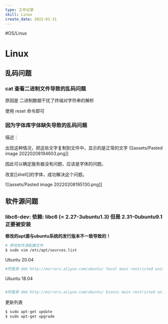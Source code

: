 ```yaml
---
type: 工作记录
skill: Linux
create_date: 2022-01-31
---
```


#OS/Linux 

# Linux

## 乱码问题

### cat 查看二进制文件导致的乱码问题

原因是 二进制数据干扰了终端对字符串的解析

使用 reset 命令即可

### 因为字体库字体缺失导致的乱码问题

描述：

出现这种情况，把这些文字复制到文件中，显示的是正常的文字
![[assets/Pasted image 20220208194603.png]]

因此可以确定服务器没有问题，应该是字体的问题。

改变[[shell]]的字体，成功解决这个问题。

![[assets/Pasted image 20220208195130.png]]


## 软件源问题

### libc6-dev: 依赖: libc6 (= 2.27-3ubuntu1.3) 但是 2.31-0ubuntu9.1 正要被安装

**修改的apt源与ubuntu系统的发行版本不一致导致的！**

```bash
# 修改软件源配置文件
$ sudo vim /etc/apt/sources.list
```

Ubuntu 20.04 

```bash
#阿里源 deb http://mirrors.aliyun.com/ubuntu/ focal main restricted universe multiverse deb-src http://mirrors.aliyun.com/ubuntu/ focal main restricted universe multiverse deb http://mirrors.aliyun.com/ubuntu/ focal-security main restricted universe multiverse deb-src http://mirrors.aliyun.com/ubuntu/ focal-security main restricted universe multiverse deb http://mirrors.aliyun.com/ubuntu/ focal-updates main restricted universe multiverse deb-src http://mirrors.aliyun.com/ubuntu/ focal-updates main restricted universe multiverse deb http://mirrors.aliyun.com/ubuntu/ focal-backports main restricted universe multiverse deb-src http://mirrors.aliyun.com/ubuntu/ focal-backports main restricted universe multiverse deb http://mirrors.aliyun.com/ubuntu/ focal-proposed main restricted universe multiverse deb-src http://mirrors.aliyun.com/ubuntu/ focal-proposed main restricted universe multiverse
```


Ubuntu 18.04

```bash

#阿里源 deb http://mirrors.aliyun.com/ubuntu/ bionic main restricted universe multiverse deb http://mirrors.aliyun.com/ubuntu/ bionic-security main restricted universe multiverse deb http://mirrors.aliyun.com/ubuntu/ bionic-updates main restricted universe multiverse deb http://mirrors.aliyun.com/ubuntu/ bionic-proposed main restricted universe multiverse deb http://mirrors.aliyun.com/ubuntu/ bionic-backports main restricted universe multiverse deb-src http://mirrors.aliyun.com/ubuntu/ bionic main restricted universe multiverse deb-src http://mirrors.aliyun.com/ubuntu/ bionic-security main restricted universe multiverse deb-src http://mirrors.aliyun.com/ubuntu/ bionic-updates main restricted universe multiverse deb-src http://mirrors.aliyun.com/ubuntu/ bionic-proposed main restricted universe multiverse deb-src http://mirrors.aliyun.com/ubuntu/ bionic-backports main restricted universe multiverse
```

更新列表

```bash
$ sudo apt-get update 
$ sudo apt-get upgrade
```

